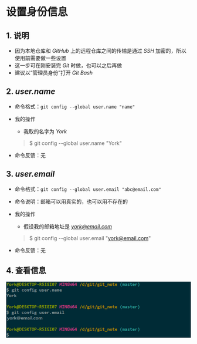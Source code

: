 
# 设置身份信息

## 1. 说明

- 因为本地仓库和 *GitHub* 上的远程仓库之间的传输是通过 *SSH* 加密的，所以使用前需要做一些设置
- 这一步可在刚安装完 *Git* 时做，也可以之后再做
- 建议以“管理员身份”打开 *Git Bash*

## 2. *user.name*

- 命令格式：`git config --global user.name "name"`
- 我的操作
    - 我取的名字为 *York*

    > $ git config --global user.name "York"

- 命令反馈：无

## 3. *user.email*

- 命令格式：`git config --global user.email "abc@email.com"`
- 命令说明：邮箱可以用真实的，也可以用不存在的
- 我的操作
    - 假设我的邮箱地址是 *york@email.com*

    > $ git config --global user.email "york@email.com"

- 命令反馈：无

## 4. 查看信息

![](.\imgs\01-01_name&email.png)